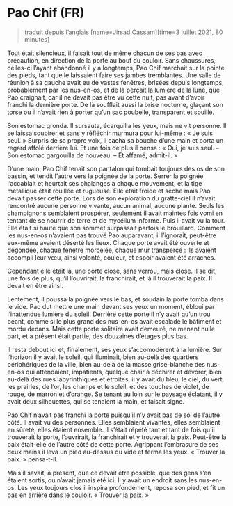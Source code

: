 # Pao Chif (FR)
> traduit depuis l’anglais [name=Jirsad Cassam][time=3 juillet 2021, 80 minutes]

Tout était silencieux, il faisait tout de même chacun de ses pas avec précaution, en direction de la porte au bout du couloir.
Sans chaussures, celles-ci l’ayant abandonné il y a longtemps, Pao Chif marchait sur la pointe des pieds, tant que le laissaient faire ses jambes tremblantes.
Une salle de réunion à sa gauche avait eu de vastes fenêtres, brisées depuis longtemps, probablement par les nus-en-os, et de là perçait la lumière de la lune, que Pao craignait, car il ne devait pas être vu cette nuit, pas avant d’avoir franchi la dernière porte. De là soufflait aussi la brise nocturne, glaçant son torse où il n’avait rien à porter qu’un sac poubelle, transparent et souillé.

Son estomac gronda. Il sursauta, écarquilla les yeux, mais ne vit personne. Il se laissa soupirer et sans y réfléchir murmura pour lui-même : « Je suis seul. »
Surpris de sa propre voix, il cacha sa bouche d’une main et porta un regard affolé derrière lui. Et une fois de plus il pensa : « Oui, je suis seul. – Son estomac gargouilla de nouveau. – Et affamé, admit-il. »

D’une main, Pao Chif tenait son pantalon qui tombait toujours des os de son bassin, et tendit l’autre vers la poignée de la porte.
Serrer la poignée l’accablait et heurtait ses phalanges à chaque mouvement, et la tige métallique était rouillée et rugueuse. Elle était froide et sèche mais Pao devait passer cette porte. Lors de son exploration du gratte-ciel il n’avait rencontré aucune personne vivante, aucun animal, aucune plante. Seuls les champignons semblaient prospérer, seulement il avait maintes fois vomi en tentant de se nourrir de terre et de mycélium informe. Puis il avait vu la tour. Elle était si haute que son sommet surpassait parfois le brouillard. Comment les nus-en-os n’avaient pas trouvé Pao auparavant, il l’ignorait, peut-être eux-même avaient déserté les lieux. Chaque porte avait été ouverte et dégondée, chaque fenêtre morcelée, chaque mur transpercé : ils avaient accompli leur vœu, ainsi volonté, couleur, et espoir avaient été arrachés.

Cependant elle était là, une porte close, sans verrou, mais close. Il se dit, une fois de plus, qu’il l’ouvrirait, la franchirait, et là il trouverait la paix. Il devait en être ainsi.

Lentement, il poussa la poignée vers le bas, et soudain la porte tomba dans le vide. Pao dut mettre une main devant ses yeux un moment, ébloui par l’inattendue lumière du soleil.
Derrière cette porte il n’y avait qu’un trou béant, comme si le plus grand des nus-en-os avait escaladé le bâtiment et mordu dedans. Mais cette porte solitaire avait demeuré, ne menant nulle part, et à présent était partie, des douzaines d’étages plus bas.

Il resta debout ici et, finalement, ses yeux s’accomodèrent à la lumière. Sur l’horizon il y avait le soleil, qui illuminait, bien au-delà des quartiers périphériques de la ville, bien au-delà de la masse grise-blanche des nus-en-os qui attendaient, impatients, quelque chair à déchirer et dévorer, bien au-delà des rues labyrinthiques et étroites, il y avait du bleu, le ciel, du vert, les prairies, de l’or, les champs et le soleil, et des touches de violet, de rouge, de marron et d’orange. Se tenant au loin sur le paysage éclatant, il y avait deux silhouettes, qui se tenaient la main, et faisait signe.

Pao Chif n’avait pas franchi la porte puisqu’il n’y avait pas de sol de l’autre côté. Il avait vu des personnes. Elles semblaient vivantes, elles semblaient en sûreté, elles étaient ensemble. Il s’était répété tant et tant de fois qu’il trouverait la porte, l’ouvrirait, la franchirait et y trouverait la paix. Peut-être la paix était-elle de l’autre côté de cette porte. Agrippant l’embrasure de ses deux mains il leva un pied au-dessus du vide et ferma les yeux. « Trouver la paix. » pensa-t-il.

Mais il savait, à présent, que ce devait être possible, que des gens s’en étaient sortis, ou n’avait jamais été ici. Il y avait un endroit sans les nus-en-os. Les yeux toujours clos il inspira profondément, reposa son pied, et fit un pas en arrière dans le couloir. « Trouver la paix. »